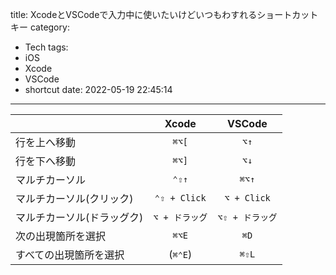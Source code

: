 title: XcodeとVSCodeで入力中に使いたいけどいつもわすれるショートカットキー
category:
  - Tech
tags:
  - iOS
  - Xcode
  - VSCode
  - shortcut
date: 2022-05-19 22:45:14
---

| | Xcode | VSCode |
|-|:-:|:-:|
| 行を上へ移動 | `⌘⌥[`  | `⌥↑` |
| 行を下へ移動 | `⌘⌥]`  | `⌥↓` |
| マルチカーソル | `⌃⇧↑`  | `⌘⌥↑` |
| マルチカーソル(クリック) | `⌃⇧ + Click`  | `⌥ + Click` |
| マルチカーソル(ドラッグク) | `⌥ + ドラッグ`  | `⌥⇧ + ドラッグ` |
| 次の出現箇所を選択 | `⌘⌥E` | `⌘D` |
| すべての出現箇所を選択 | (`⌘⌃E`) | `⌘⇧L` |
